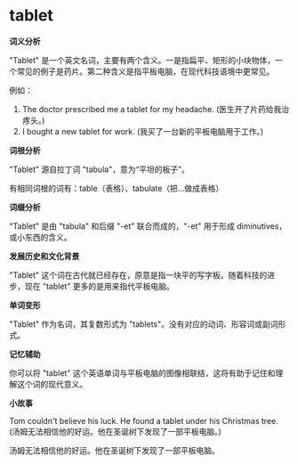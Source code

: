 # tablet

**词义分析**

  

"Tablet" 是一个英文名词，主要有两个含义。一是指扁平、矩形的小块物体，一个常见的例子是药片。第二种含义是指平板电脑，在现代科技语境中更常见。

  

例如：

  

1.  The doctor prescribed me a tablet for my headache. (医生开了片药给我治疼头。)
2.  I bought a new tablet for work. (我买了一台新的平板电脑用于工作。)

  

**词根分析**

  

"Tablet" 源自拉丁词 "tabula"，意为“平坦的板子”。

  

有相同词根的词有：table（表格）、tabulate（把…做成表格）

  

**词缀分析**

  

"Tablet" 是由 "tabula" 和后缀 "-et" 联合而成的，"-et" 用于形成 diminutives，或小东西的含义。

  

**发展历史和文化背景**

  

"Tablet" 这个词在古代就已经存在，原意是指一块平的写字板。随着科技的进步，现在 "tablet" 更多的是用来指代平板电脑。

  

**单词变形**

  

"Tablet" 作为名词，其复数形式为 "tablets"。没有对应的动词、形容词或副词形式。

  

**记忆辅助**

  

你可以将 "tablet" 这个英语单词与平板电脑的图像相联结，这将有助于记住和理解这个词的现代意义。

  

**小故事**

  

Tom couldn't believe his luck. He found a tablet under his Christmas tree. (汤姆无法相信他的好运。他在圣诞树下发现了一部平板电脑。)

  

汤姆无法相信他的好运。他在圣诞树下发现了一部平板电脑。
